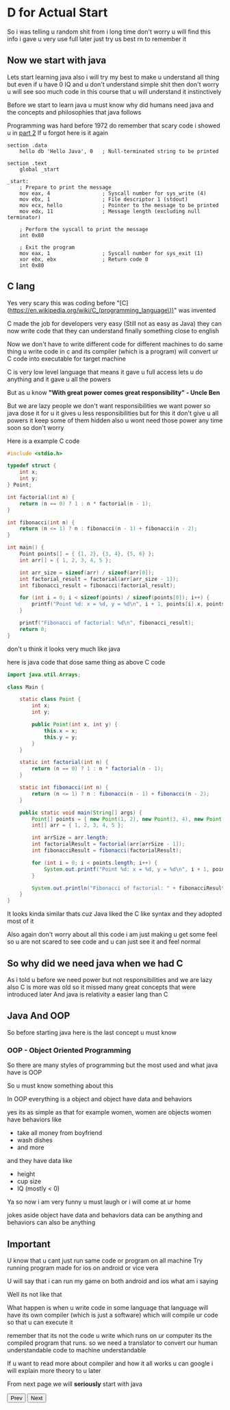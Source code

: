 # D for Actual Start

So i was telling u random shit from i long time don't worry u will find this info i gave u very use full later just try us best rn to remember it

## Now we start with java

Lets start learning java also i will try my best to make u understand all thing but even if u have 0 IQ and u don't understand simple shit then don't worry u will see soo much code in this course that u will understand it instinctively

Before we start to learn java u must know why did humans need java and the concepts and philosophies that java follows

Programming was hard before 1972 do remember that scary code i showed u in [part 2](2.md) If u forgot here is it again

```x86asm
section .data
    hello db 'Hello Java', 0   ; Null-terminated string to be printed

section .text
    global _start

_start:
    ; Prepare to print the message
    mov eax, 4                 ; Syscall number for sys_write (4)
    mov ebx, 1                 ; File descriptor 1 (stdout)
    mov ecx, hello             ; Pointer to the message to be printed
    mov edx, 11                ; Message length (excluding null terminator)

    ; Perform the syscall to print the message
    int 0x80

    ; Exit the program
    mov eax, 1                 ; Syscall number for sys_exit (1)
    xor ebx, ebx               ; Return code 0
    int 0x80
```

## C lang

Yes very scary this was coding before "[C](https://en.wikipedia.org/wiki/C_(programming_language\))" was invented

C made the job for developers very easy (Still not as easy as Java) they can now write code that they can understand finally something close to english

Now we don't have to write different code for different machines to do same thing u write code in c and its compiler (which is a program) will convert ur C code into executable for target machine

C is very low level language that means it gave u full access lets u do anything and it gave u all the powers

But as u know **"With great power comes great responsibility" - Uncle Ben** 

But we are lazy people we don't want responsibilities we want power so java dose it for u it gives u less responsibilities but for this it don't give u all powers it keep some of them hidden also u wont need those power any time soon so don't worry

Here is a example C code

```C
#include <stdio.h>

typedef struct {
    int x;
    int y;
} Point;

int factorial(int n) {
    return (n == 0) ? 1 : n * factorial(n - 1);
}

int fibonacci(int n) {
    return (n <= 1) ? n : fibonacci(n - 1) + fibonacci(n - 2);
}

int main() {
    Point points[] = { {1, 2}, {3, 4}, {5, 6} };
    int arr[] = { 1, 2, 3, 4, 5 };

    int arr_size = sizeof(arr) / sizeof(arr[0]);
    int factorial_result = factorial(arr[arr_size - 1]);
    int fibonacci_result = fibonacci(factorial_result);

    for (int i = 0; i < sizeof(points) / sizeof(points[0]); i++) {
        printf("Point %d: x = %d, y = %d\n", i + 1, points[i].x, points[i].y);
    }

    printf("Fibonacci of factorial: %d\n", fibonacci_result);
    return 0;
}
```

don't u think it looks very much like java

here is java code that dose same thing as above C code

```java
import java.util.Arrays;

class Main {

    static class Point {
        int x;
        int y;

        public Point(int x, int y) {
            this.x = x;
            this.y = y;
        }
    }

    static int factorial(int n) {
        return (n == 0) ? 1 : n * factorial(n - 1);
    }

    static int fibonacci(int n) {
        return (n <= 1) ? n : fibonacci(n - 1) + fibonacci(n - 2);
    }

    public static void main(String[] args) {
        Point[] points = { new Point(1, 2), new Point(3, 4), new Point(5, 6) };
        int[] arr = { 1, 2, 3, 4, 5 };

        int arrSize = arr.length;
        int factorialResult = factorial(arr[arrSize - 1]);
        int fibonacciResult = fibonacci(factorialResult);

        for (int i = 0; i < points.length; i++) {
            System.out.printf("Point %d: x = %d, y = %d\n", i + 1, points[i].x, points[i].y);
        }

        System.out.println("Fibonacci of factorial: " + fibonacciResult);
    }
}
```

It looks kinda similar thats cuz Java liked the C like syntax and they adopted most of it

Also again don't worry about all this code i am just making u get some feel so u are not scared to see code and u can just see it and feel normal

## So why did we need java when we had C

As i told u before we need power but not responsibilities and we are lazy
also C is more was old so it missed many great concepts that were introduced later
And java is relativity a easier lang than C


## Java And OOP

So before starting java here is the last concept u must know 

### OOP - Object Oriented Programming

So there are many styles of programming but the most used and what java have is OOP

So u must know something about this

In OOP everything is a object and object have data and behaviors

yes its as simple as that for example women, women are objects
women have behaviors like 

- take all money from boyfriend
- wash dishes
- and more

and they have data like

- height
- cup size
- IQ (mostly < 0)

Ya so now i am very funny u must laugh or i will come at ur home

jokes aside object have data and behaviors
data can be anything and behaviors can also be anything

## Important

U know that u cant just run same code or program on all machine 
Try running program made for ios on android or vice vera

U will say that i can run my game on both android and ios what am i saying

Well its not like that

What happen is when u write code in some language that language will have its own compiler (which is just a software) which will compile ur code so that u can execute it

remember that its not the code u write which runs on ur computer its the compiled program that runs.
so we need a translator to convert our human understandable code to machine understandable

If u want to read more about compiler and how it all works u can google i will explain more theory to u later




From next page we will **seriously** start with java

<button onclick="window.location.href = window.location.origin + '/java/pages/3.md';">Prev</button>
<button onclick="window.location.href = window.location.origin + '/java/pages/5.md';">Next</button>